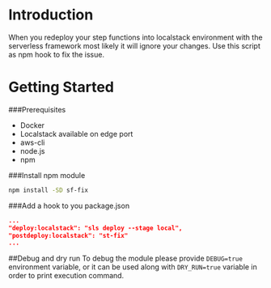 # Introduction 
When you redeploy your step functions into localstack environment with the serverless framework most likely it will ignore your changes.
Use this script as npm hook to fix the issue.

# Getting Started
###Prerequisites
- Docker
- Localstack available on edge port
- aws-cli
- node.js
- npm 

###Install npm module
```bash
npm install -SD sf-fix
```
###Add a hook to you package.json

```json
...
"deploy:localstack": "sls deploy --stage local",
"postdeploy:localstack": "st-fix"
...
``` 

##Debug and dry run
To debug the module please provide `DEBUG=true` environment variable, or it can be used along with `DRY_RUN=true` variable in order to print execution command.   
